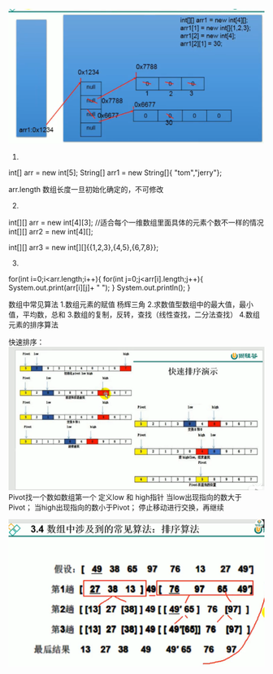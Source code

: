 ![](.readme_images/二维数组图.png)

1)
int[] arr = new int[5];
String[] arr1 = new String[]{
"tom","jerry"};

arr.length 数组长度一旦初始化确定的，不可修改

2)
int[][] arr = new int[4][3];
//适合每个一维数组里面具体的元素个数不一样的情况
int[][] arr2 = new int[4][];

int[][] arr3 = new int[][]{{1,2,3},{4,5},{6,7,8}};

3)
for(int i=0;i<arr.length;i++){
   for(int j=0;j<arr[i].length;j++){
      System.out.print(arr[i][j]+ " ");
    }
   System.out.println(); 
 }
 
 数组中常见算法
 1.数组元素的赋值 杨辉三角
 2.求数值型数组中的最大值，最小值，平均数，总和
 3.数组的复制，反转，查找（线性查找，二分法查找）
 4.数组元素的排序算法
 
 快速排序：
 ![](.readme_images/快排思路.png)
 Pivot找一个数如数组第一个
 定义low 和 high指针
 当low出现指向的数大于Pivot；
 当high出现指向的数小于Pivot；
 停止移动进行交换，再继续
 
 ![](.readme_images/快速排序算法思路.png)

